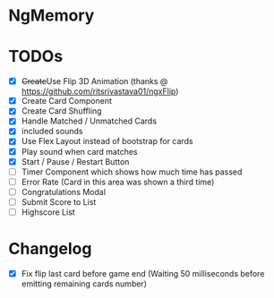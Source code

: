 # NgMemory

# TODOs
- [x] ~~Create~~Use Flip 3D Animation (thanks @ https://github.com/ritsrivastava01/ngxFlip)
- [x] Create Card Component
- [x] Create Card Shuffling
- [x] Handle Matched / Unmatched Cards
- [x] included sounds
- [x] Use Flex Layout instead of bootstrap for cards
- [x] Play sound when card matches
- [x] Start / Pause / Restart Button
- [ ] Timer Component which shows how much time has passed
- [ ] Error Rate (Card in this area was shown a third time)
- [ ] Congratulations Modal
- [ ] Submit Score to List
- [ ] Highscore List

# Changelog
- [x] Fix flip last card before game end (Waiting 50 milliseconds before emitting remaining cards number)